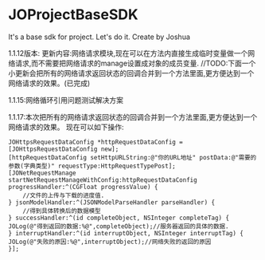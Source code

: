 # JOProjectBaseSDK
It's a base sdk for project. Let's do it.
Create by Joshua

1.1.12版本:
更新内容:网络请求模块,现在可以在方法内直接生成临时变量做一个网络请求,而不需要把网络请求的manage设置成对象的成员变量.
//TODO:下面一个小更新会把所有的网络请求返回状态的回调合并到一个方法里面,更方便达到一个网络请求的效果。(已完成)

1.1.15:网络循环引用问题测试解决方案

1.1.17:本次把所有的网络请求返回状态的回调合并到一个方法里面,更方便达到一个网络请求的效果。
现在可以如下操作:

    JOHttpsRequestDataConfig *httpRequestDataConfig = [JOHttpsRequestDataConfig new];
    [httpRequestDataConfig setHttpURLString:@"你的URL地址" postData:@"需要的参数(字典类型)" requestType:HttpRequestTypePost];
    [JONetRequestManage startNetRequestManageWithConfig:httpRequestDataConfig progressHandler:^(CGFloat progressValue) {
        //文件的上传与下载的进度值.
    } jsonModelHandler:^(JSONModelParseHandler parseHandler) {
        //得到具体转换后的数据模型
    } successHandler:^(id completeObject, NSInteger completeTag) {
    JOLog(@"得到返回的数据:%@",completeObject);//服务器返回的具体的数据.
    } interruptHandler:^(id interruptObject, NSInteger interruptTag) {
    JOLog(@"失败的原因:%@",interruptObject);//网络失败的返回的原因
    }];

